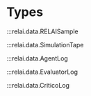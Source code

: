 # Types
:::relai.data.RELAISample

:::relai.data.SimulationTape

:::relai.data.AgentLog

:::relai.data.EvaluatorLog

:::relai.data.CriticoLog